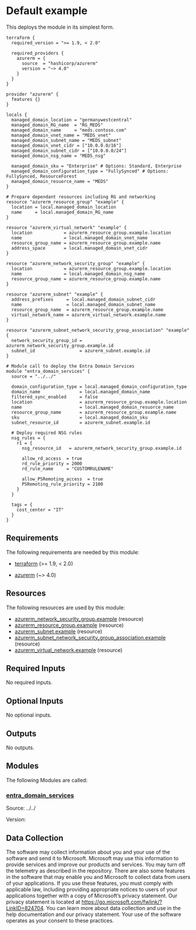 <!-- BEGIN_TF_DOCS -->
<!-- Code generated by terraform-docs. DO NOT EDIT. -->
# Default example

This deploys the module in its simplest form.

```hcl
terraform {
  required_version = ">= 1.9, < 2.0"

  required_providers {
    azurerm = {
      source  = "hashicorp/azurerm"
      version = "~> 4.0"
    }
  }
}

provider "azurerm" {
  features {}
}

locals {
  managed_domain_location = "germanywestcentral"
  managed_domain_RG_name  = "RG_MEDS"
  managed_domain_name     = "meds.contoso.com"
  managed_domain_vnet_name = "MEDS_vnet"
  managed_domain_subnet_name = "MEDS_subnet"
  managed_domain_vnet_cidr = ["10.0.0.0/16"]
  managed_domain_subnet_cidr = ["10.0.0.0/24"]
  managed_domain_nsg_name = "MEDS_nsg"

  managed_domain_sku = "Enterprise" # Options: Standard, Enterprise
  managed_domain_configuration_type = "FullySynced" # Options: FullySynced, ResourceForest
  managed_domain_resuorce_name = "MEDS"
}

# Prepare dependant resources including RG and networking
resource "azurerm_resource_group" "example" {
  location = local.managed_domain_location
  name     = local.managed_domain_RG_name
}

resource "azurerm_virtual_network" "example" {
  location            = azurerm_resource_group.example.location
  name                = local.managed_domain_vnet_name
  resource_group_name = azurerm_resource_group.example.name
  address_space       = local.managed_domain_vnet_cidr
}

resource "azurerm_network_security_group" "example" {
  location            = azurerm_resource_group.example.location
  name                = local.managed_domain_nsg_name
  resource_group_name = azurerm_resource_group.example.name
}

resource "azurerm_subnet" "example" {
  address_prefixes     = local.managed_domain_subnet_cidr
  name                 = local.managed_domain_subnet_name
  resource_group_name  = azurerm_resource_group.example.name
  virtual_network_name = azurerm_virtual_network.example.name
}

resource "azurerm_subnet_network_security_group_association" "example" {
  network_security_group_id = azurerm_network_security_group.example.id
  subnet_id                 = azurerm_subnet.example.id
}

# Module call to deploy the Entra Domain Services
module "entra_domain_services" {
  source = "../../"

  domain_configuration_type = local.managed_domain_configuration_type
  domain_name               = local.managed_domain_name
  filtered_sync_enabled     = false
  location                  = azurerm_resource_group.example.location
  name                      = local.managed_domain_resuorce_name
  resource_group_name       = azurerm_resource_group.example.name
  sku                       = local.managed_domain_sku
  subnet_resource_id        = azurerm_subnet.example.id

  # Deploy required NSG rules
  nsg_rules = {
    r1 = {
      nsg_resource_id   = azurerm_network_security_group.example.id

      allow_rd_access  = true
      rd_rule_priority = 2000
      rd_rule_name     = "CUSTOMRULENAME"

      allow_PSRemoting_access  = true
      PSRemoting_rule_priority = 2100
    }
  }

  tags = {
    cost_center = "IT"
  }
}
```

<!-- markdownlint-disable MD033 -->
## Requirements

The following requirements are needed by this module:

- <a name="requirement_terraform"></a> [terraform](#requirement\_terraform) (>= 1.9, < 2.0)

- <a name="requirement_azurerm"></a> [azurerm](#requirement\_azurerm) (~> 4.0)

## Resources

The following resources are used by this module:

- [azurerm_network_security_group.example](https://registry.terraform.io/providers/hashicorp/azurerm/latest/docs/resources/network_security_group) (resource)
- [azurerm_resource_group.example](https://registry.terraform.io/providers/hashicorp/azurerm/latest/docs/resources/resource_group) (resource)
- [azurerm_subnet.example](https://registry.terraform.io/providers/hashicorp/azurerm/latest/docs/resources/subnet) (resource)
- [azurerm_subnet_network_security_group_association.example](https://registry.terraform.io/providers/hashicorp/azurerm/latest/docs/resources/subnet_network_security_group_association) (resource)
- [azurerm_virtual_network.example](https://registry.terraform.io/providers/hashicorp/azurerm/latest/docs/resources/virtual_network) (resource)

<!-- markdownlint-disable MD013 -->
## Required Inputs

No required inputs.

## Optional Inputs

No optional inputs.

## Outputs

No outputs.

## Modules

The following Modules are called:

### <a name="module_entra_domain_services"></a> [entra\_domain\_services](#module\_entra\_domain\_services)

Source: ../../

Version:

<!-- markdownlint-disable-next-line MD041 -->
## Data Collection

The software may collect information about you and your use of the software and send it to Microsoft. Microsoft may use this information to provide services and improve our products and services. You may turn off the telemetry as described in the repository. There are also some features in the software that may enable you and Microsoft to collect data from users of your applications. If you use these features, you must comply with applicable law, including providing appropriate notices to users of your applications together with a copy of Microsoft’s privacy statement. Our privacy statement is located at <https://go.microsoft.com/fwlink/?LinkID=824704>. You can learn more about data collection and use in the help documentation and our privacy statement. Your use of the software operates as your consent to these practices.
<!-- END_TF_DOCS -->